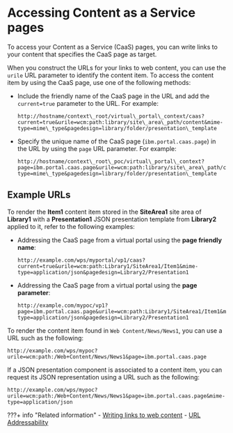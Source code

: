 # Accessing Content as a Service pages

To access your Content as a Service (CaaS) pages, you can write links to your content that specifies the CaaS page as target.

When you construct the URLs for your links to web content, you can use the `urile` URL parameter to identify the content item. To access the content item by using the CaaS page, use one of the following methods:

-   Include the friendly name of the CaaS page in the URL and add the `current=true` parameter to the URL. For example:

    ```
    http://hostname/context\_root/virtual\_portal\_context/caas?current=true&urile=wcm:path:library/site\_area\_path/content&mime-type=mime\_type&pagedesign=library/folder/presentation\_template
    ```

-   Specify the unique name of the CaaS page \(`ibm.portal.caas.page`\) in the URL by using the `page` URL parameter. For example:

    ```
    http://hostname/context\_root\_poc/virtual\_portal\_context?page=ibm.portal.caas.page&urile=wcm:path:library/site\_area\_path/content&mime-type=mime\_type&pagedesign=library/folder/presentation\_template
    ```

## Example URLs

To render the **Item1** content item stored in the **SiteArea1** site area of **Library1** with a **Presentation1** JSON presentation template from **Library2** applied to it, refer to the following examples:

-   Addressing the CaaS page from a virtual portal using the **page friendly name**:

    ```
    http://example.com/wps/myportal/vp1/caas?current=true&urile=wcm:path:Library1/SiteArea1/Item1&mime-type=application/json&pagedesign=Library2/Presentation1
    ```

-   Addressing the CaaS page from a virtual portal using the **page parameter**:

    ```
    http://example.com/mypoc/vp1?page=ibm.portal.caas.page&urile=wcm:path:Library1/SiteArea1/Item1&mime-type=application/json&pagedesign=Library2/Presentation1
    ```

To render the content item found in `Web Content/News/News1`, you can use a URL such as the following:

```
http://example.com/wps/mypoc?urile=wcm:path:/Web+Content/News/News1&page=ibm.portal.caas.page
```

If a JSON presentation component is associated to a content item, you can request its JSON representation using a URL such as the following:

```
http://example.com/wps/mypoc?urile=wcm:path:/Web+Content/News/News1&page=ibm.portal.caas.page&mime-type=application/json
```

???+ info "Related information"
    - [Writing links to web content](../../wcm_authoring/authoring_portlet/content_management_artifacts/tags/wcm_dev_writing-links.md)
    - [URL Addressability](../../../build_sites/create_sites/url_addressing/index.md)
